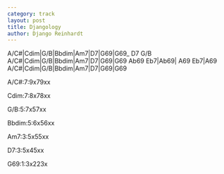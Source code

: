 ```yaml
---
category: track
layout: post
title: Djangology
author: Django Reinhardt
---
```


<canvas class="chords">A/C#|Cdim|G/B|Bbdim|Am7|D7|G69|G69_ D7 G/B
A/C#|Cdim|G/B|Bbdim|Am7|D7|G69|G69
Ab69 Eb7|Ab69| A69 Eb7|A69
A/C#|Cdim|G/B|Bbdim|Am7|D7|G69|G69</canvas>



<canvas class="diagram">A/C#:7:9x79xx</canvas>

<canvas class="diagram">Cdim:7:8x78xx</canvas>

<canvas class="diagram">G/B:5:7x57xx</canvas>

<canvas class="diagram">Bbdim:5:6x56xx</canvas>

<canvas class="diagram">Am7:3:5x55xx</canvas>

<canvas class="diagram">D7:3:5x45xx</canvas>

<canvas class="diagram">G69:1:3x223x</canvas>



